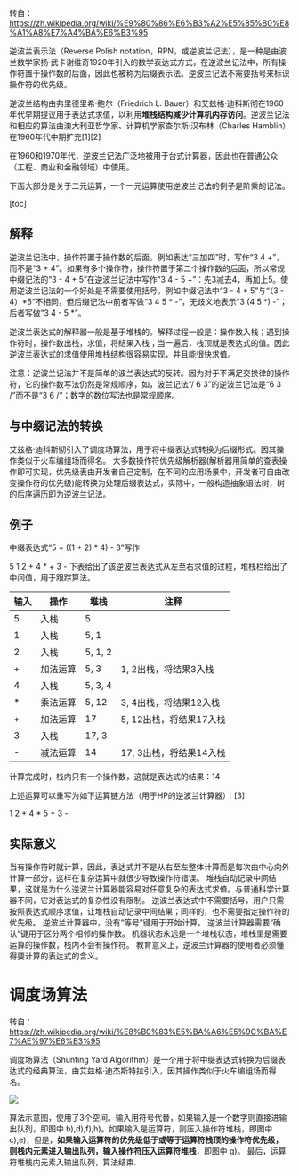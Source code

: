 转自：https://zh.wikipedia.org/wiki/%E9%80%86%E6%B3%A2%E5%85%B0%E8%A1%A8%E7%A4%BA%E6%B3%95



逆波兰表示法（Reverse Polish notation，RPN，或逆波兰记法），是一种是由波兰数学家扬·武卡谢维奇1920年引入的数学表达式方式，在逆波兰记法中，所有操作符置于操作数的后面，因此也被称为后缀表示法。逆波兰记法不需要括号来标识操作符的优先级。

逆波兰结构由弗里德里希·鲍尔（Friedrich L. Bauer）和艾兹格·迪科斯彻在1960年代早期提议用于表达式求值，以利用**堆栈结构减少计算机内存访问**。逆波兰记法和相应的算法由澳大利亚哲学家、计算机学家查尔斯·汉布林（Charles Hamblin）在1960年代中期扩充[1][2]

在1960和1970年代，逆波兰记法广泛地被用于台式计算器，因此也在普通公众（工程、商业和金融领域）中使用。

下面大部分是关于二元运算，一个一元运算使用逆波兰记法的例子是阶乘的记法。



[toc]

## 解释

逆波兰记法中，操作符置于操作数的后面。例如表达“三加四”时，写作“3 4 +”，而不是“3 + 4”。如果有多个操作符，操作符置于第二个操作数的后面，所以常规中缀记法的“3 - 4 + 5”在逆波兰记法中写作“3 4 - 5 +”：先3减去4，再加上5。使用逆波兰记法的一个好处是不需要使用括号。例如中缀记法中“3 - 4 * 5”与“（3 - 4）*5”不相同，但后缀记法中前者写做“3 4 5 * -”，无歧义地表示“3 (4 5 *) -”；后者写做“3 4 - 5 *”。

逆波兰表达式的解释器一般是基于堆栈的。解释过程一般是：操作数入栈；遇到操作符时，操作数出栈，求值，将结果入栈；当一遍后，栈顶就是表达式的值。因此逆波兰表达式的求值使用堆栈结构很容易实现，并且能很快求值。

注意：逆波兰记法并不是简单的波兰表达式的反转。因为对于不满足交换律的操作符，它的操作数写法仍然是常规顺序，如，波兰记法“/ 6 3”的逆波兰记法是“6 3 /”而不是“3 6 /”；数字的数位写法也是常规顺序。

## 与中缀记法的转换

艾兹格·迪科斯彻引入了调度场算法，用于将中缀表达式转换为后缀形式。因其操作类似于火车编组场而得名。 大多数操作符优先级解析器(解析器用简单的查表操作即可实现，优先级表由开发者自己定制，在不同的应用场景中，开发者可自由改变操作符的优先级)能转换为处理后缀表达式，实际中，一般构造抽象语法树，树的后序遍历即为逆波兰记法。

## 例子

中缀表达式“5 + ((1 + 2) * 4) - 3”写作

5 1 2 + 4 * + 3 -
下表给出了该逆波兰表达式从左至右求值的过程，堆栈栏给出了中间值，用于跟踪算法。



| 输入	| 操作	   |	堆栈		| 注释						|
|-------|----------|---------------|---------------------------|
| 5		| 入栈		| 5	        |                           |
| 1		| 入栈		| 5, 1	    |                           |
| 2		| 入栈		| 5, 1, 2	    |                           |
| +		| 加法运算	| 5, 3		| 1, 2出栈，将结果3入栈     |
| 4		| 入栈		| 5, 3, 4	    |                           |
| *		| 乘法运算	| 5, 12		| 3, 4出栈，将结果12入栈    |
| +		| 加法运算	| 17			| 5, 12出栈，将结果17入栈   |
| 3		| 入栈		| 17, 3	    |                           |
| -		| 减法运算	| 14			| 17, 3出栈，将结果14入栈   |

计算完成时，栈内只有一个操作数，这就是表达式的结果：14

上述运算可以重写为如下运算链方法（用于HP的逆波兰计算器）：[3]

1 2 + 4 * 5 + 3 -

## 实际意义
当有操作符时就计算，因此，表达式并不是从右至左整体计算而是每次由中心向外计算一部分，这样在复杂运算中就很少导致操作符错误。
堆栈自动记录中间结果，这就是为什么逆波兰计算器能容易对任意复杂的表达式求值。与普通科学计算器不同，它对表达式的复杂性没有限制。
逆波兰表达式中不需要括号，用户只需按照表达式顺序求值，让堆栈自动记录中间结果；同样的，也不需要指定操作符的优先级。
逆波兰计算器中，没有“等号”键用于开始计算。
逆波兰计算器需要“确认”键用于区分两个相邻的操作数。
机器状态永远是一个堆栈状态，堆栈里是需要运算的操作数，栈内不会有操作符。
教育意义上，逆波兰计算器的使用者必须懂得要计算的表达式的含义。


# 调度场算法

转自：https://zh.wikipedia.org/wiki/%E8%B0%83%E5%BA%A6%E5%9C%BA%E7%AE%97%E6%B3%95

调度场算法（Shunting Yard Algorithm）是一个用于将中缀表达式转换为后缀表达式的经典算法，由艾兹格·迪杰斯特拉引入，因其操作类似于火车编组场而得名。



![](https://github.com/chenyansong1/note/blob/master/images/computermk/400px-Shunting_yard.svg.png?raw=true)

算法示意图，使用了3个空间。输入用符号代替，如果输入是一个数字则直接进输出队列，即图中 b),d),f),h)。如果输入是运算符，则压入操作符堆栈，即图中 c),e)，但是，**如果输入运算符的优先级低于或等于运算符栈顶的操作符优先级，则栈内元素进入输出队列，输入操作符压入运算符堆栈**，即图中 g)。 最后，运算符堆栈内元素入输出队列，算法结束.

